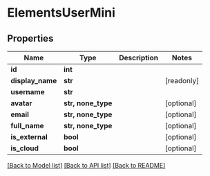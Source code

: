 # ElementsUserMini


## Properties

Name | Type | Description | Notes
------------ | ------------- | ------------- | -------------
**id** | **int** |  | 
**display_name** | **str** |  | [readonly] 
**username** | **str** |  | 
**avatar** | **str, none_type** |  | [optional] 
**email** | **str, none_type** |  | [optional] 
**full_name** | **str, none_type** |  | [optional] 
**is_external** | **bool** |  | [optional] 
**is_cloud** | **bool** |  | [optional] 

[[Back to Model list]](../README.md#models) [[Back to API list]](../README.md#api-endpoints) [[Back to README]](../README.md)


